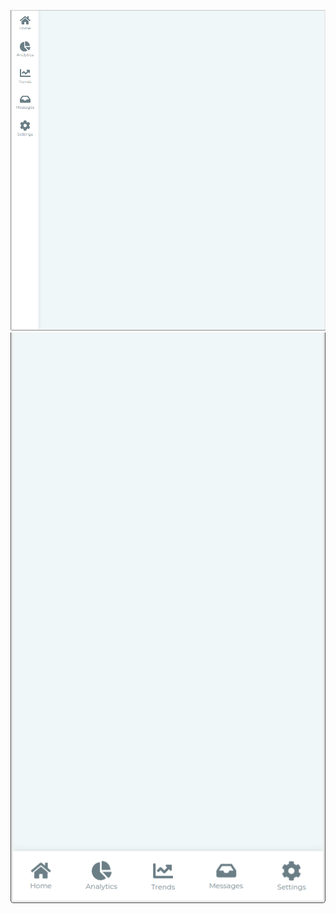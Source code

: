 ![Alt text](preview_01.png)
![Alt text](preview_02.png)

<!-- Reference -->
[Responsive Side Navigation Bar with HTML & CSS]: https://www.youtube.com/watch?v=G5YTDvv_-Q0&t=7s
